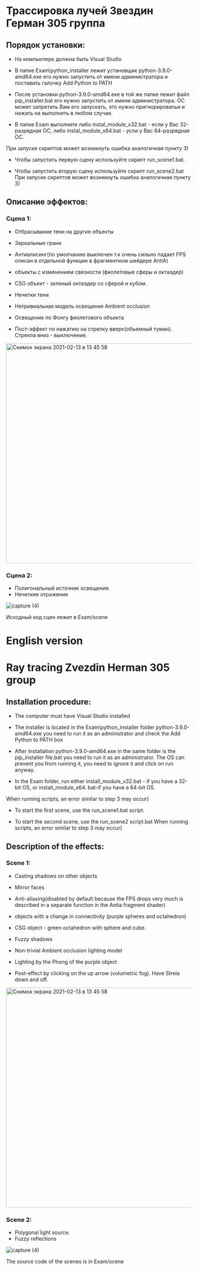 # Трассировка лучей Звездин Герман 305 группа


## Порядок установки:

- На компьютере должна быть Visual Studio

- В папке Exam\python_installer лежит установщик python-3.9.0-amd64.exe его нужно запустить от имени администратора и поставить галочку Add Python to PATH

- После установки python-3.9.0-amd64.exe в той же папке лежит файл pip_installer.bat его нужно запустить от имени администратора. ОС может запретить Вам его запускать, это нужно пригнорироватьи и нажать на выполнить  в любом случае.

- В папке Exam выполните либо instal_module_x32.bat - если у Вас 32-разрядная ОС, либо  instal_module_x64.bat - усли у Вас 64-разрядная ОС. 

При запуске скриптов может возникнуть ошибка аналогичная пункту 3) 

- Чтобы запустить первую сцену используйте скрипт run_scene1.bat.

- Чтобы запустить вторую сцену используйте скрипт run_scene2.bat 
При запуске скриптов может возникнуть ошибка аналогичная пункту 3) 


## Описание эффектов:

### Сцена 1: 

- Отбрасывание тени на другие объекты

- Зеркальные грани 

- Антиалисинг(по умолчанию выключен т.к очень сильно падает FPS описан в отдельной функции в фрагментном шейдере AntiA) 

- объекты с изменением связности (фиолетовые сферы и октаэдер) 

- CSG объект - зеленый октаэдер со сферой и кубом. 

- Нечетки тени 

- Нетривиальная модель освещения Ambient occlusion

- Освещение по Фонгу фиолетового объекта

- Пост-эффект по нажатию на стрелку вверх(объемный туман). Стрекла вниз - выключение. 

<img width="599" alt="Снимок экрана 2021-02-13 в 13 45 58" src="https://user-images.githubusercontent.com/71877725/107848215-9ee91f00-6e02-11eb-9930-74593b25c8ec.png">

### Сцена 2: 

- Полигональный источник освещения. 
- Нечеткие отражения

![capture (4)](https://user-images.githubusercontent.com/71877725/107848205-909b0300-6e02-11eb-9c1c-2753c01fd920.gif)

Исходный код сцен лежит в Exam/scene

# English version 

# Ray tracing Zvezdin Herman 305 group


## Installation procedure:

- The computer must have Visual Studio installed

- The installer is located in the Exam\python_installer folder python-3.9.0-amd64.exe you need to run it as an administrator and check the Add Python to PATH box

- After installation python-3.9.0-amd64.exe in the same folder is the pip_installer file.bat you need to run it as an administrator. The OS can prevent you from running it, you need to ignore it and click on run anyway.

- In the Exam folder, run either install_module_x32.bat - if you have a 32-bit OS, or install_module_x64. bat-if you have a 64-bit OS.

When running scripts, an error similar to step 3 may occur)

- To start the first scene, use the run_scene1.bat script.

- To start the second scene, use the run_scene2 script.bat
When running scripts, an error similar to step 3 may occur)


## Description of the effects:

### Scene 1:

- Casting shadows on other objects

- Mirror faces

- Anti-aliasing(disabled by default because the FPS drops very much is described in a separate function in the Antia fragment shader)

- objects with a change in connectivity (purple spheres and octahedron)

- CSG object - green octahedron with sphere and cube.

- Fuzzy shadows

- Non-trivial Ambient occlusion lighting model

- Lighting by the Phong of the purple object

- Post-effect by clicking on the up arrow (volumetric fog). Have Strela down and off.

<img width="599" alt="Снимок экрана 2021-02-13 в 13 45 58" src="https://user-images.githubusercontent.com/71877725/107848215-9ee91f00-6e02-11eb-9930-74593b25c8ec.png">

### Scene 2:

- Polygonal light source.
- Fuzzy reflections

![capture (4)](https://user-images.githubusercontent.com/71877725/107848205-909b0300-6e02-11eb-9c1c-2753c01fd920.gif)

The source code of the scenes is in Exam/scene


